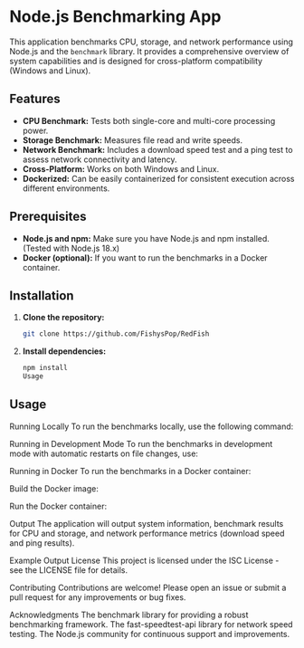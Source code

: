 # Node.js Benchmarking App

This application benchmarks CPU, storage, and network performance using Node.js and the `benchmark` library.  It provides a comprehensive overview of system capabilities and is designed for cross-platform compatibility (Windows and Linux).

## Features

* **CPU Benchmark:** Tests both single-core and multi-core processing power.
* **Storage Benchmark:** Measures file read and write speeds.
* **Network Benchmark:**  Includes a download speed test and a ping test to assess network connectivity and latency.
* **Cross-Platform:** Works on both Windows and Linux.
* **Dockerized:**  Can be easily containerized for consistent execution across different environments.


## Prerequisites

* **Node.js and npm:** Make sure you have Node.js and npm installed.  (Tested with Node.js 18.x)
* **Docker (optional):** If you want to run the benchmarks in a Docker container.


## Installation

1. **Clone the repository:**

   ```bash
   git clone https://github.com/FishysPop/RedFish
   
1. **Install dependencies:**
      ```bash
   npm install
    Usage

## Usage
  
 Running Locally
To run the benchmarks locally, use the following command:

Running in Development Mode
To run the benchmarks in development mode with automatic restarts on file changes, use:

Running in Docker
To run the benchmarks in a Docker container:

Build the Docker image:

Run the Docker container:

Output
The application will output system information, benchmark results for CPU and storage, and network performance metrics (download speed and ping results).

Example Output
License
This project is licensed under the ISC License - see the LICENSE file for details.

Contributing
Contributions are welcome! Please open an issue or submit a pull request for any improvements or bug fixes.

Acknowledgments
The benchmark library for providing a robust benchmarking framework.
The fast-speedtest-api library for network speed testing.
The Node.js community for continuous support and improvements.
